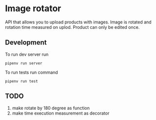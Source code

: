 # Image rotator

API that allows you to upload products with images.
Image is rotated and rotation time measured on uplod.
Product can only be edited once.

## Development
To run dev server run

    pipenv run server

To run tests run command

    pipenv run test

## TODO
1. make rotate by 180 degree as function
1. make time execution measurement as decorator
